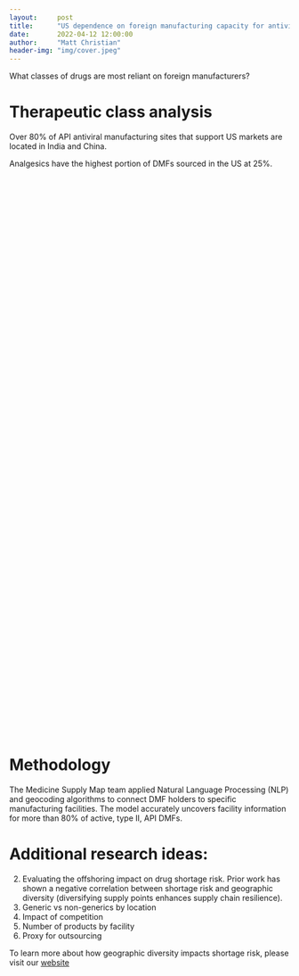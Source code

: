 ```yaml
---
layout:     post
title:      "US dependence on foreign manufacturing capacity for antiviral medications"
date:       2022-04-12 12:00:00
author:     "Matt Christian"
header-img: "img/cover.jpeg"
---
```

What classes of drugs are most reliant on foreign manufacturers?

<!--more-->
# Therapeutic class analysis

Over 80% of API antiviral manufacturing sites that support US markets are located in India and China. <br>

Analgesics have the highest portion of DMFs sourced in the US at 25%.

<div id="class_drug" style="width: 900px; height: 500px"></div>
<div id="aggro" style="width: 900px; height: 500px"></div>
<script
  type="text/javascript"
  src="https://www.gstatic.com/charts/loader.js"
></script>

<script>
async function getJSON(filename) {
  const response = await fetch(filename)
  return response.json()
}

google.charts.load('current', {
  'packages': ['corechart']
});
google.charts.setOnLoadCallback(loadAndDrawChart);
google.charts.setOnLoadCallback(loadAndDrawChart2);

function loadAndDrawChart() {
  getJSON("../assets/geographic_class_analysis.json")
  .then(drawChart)
}
function loadAndDrawChart2() {
  getJSON("../assets/classAntivirals.json")
  .then(drawChart2)
}



function drawChart(rawData) {
  
  var data = google.visualization.arrayToDataTable([
    ['therapeutic_class', {label: 'India', type: 'number'}, {label: 'China', type: 'number'}, {label: 'United States', type: 'number'}, {label: 'Other', type: 'number'}],
    ...rawData.map(
      ({therapeutic_class, India, China, US, Other}) => {
        return [therapeutic_class, India, China, US, Other]
      }
    )
  ]);
  
  var options = {
    title: "Geographic by therapeutic class",
    legend: { position: 'bottom', maxLines: 3 },
    hAxis: {
      title: 'Portion of Active Type II API DMFs', 
      titleTextStyle: {italic: false}
    },
    annotations: {
      textStyle: {
        color: 'black',
      },
    },
    series: [
      {color:'#ec9332'},
      {color:'#c44129'},
      {color:'#0560bd'},
      {color:'#D3D3D3', visibleInLegend: false},
    ],
    isStacked: 'percent',
  };

    var chart = new google.visualization.BarChart(
      document.getElementById("class_drug")
    );
    chart.draw(data, options);
}

function drawChart2(rawData) {
  var data = google.visualization.arrayToDataTable([
    ['Region', 'India', 'China', 'Europe', 'United States', 'Other'],
    ...rawData.map(
      ({year, India, China, Europe, US, Other}) => {
        return [year, India, China, Europe, US, Other]
      }
    )
  ]);
  var options = {
    title: "Geographic evolution of antiviral pharmaceutical manufacturing capacity",
    legend: { position: 'bottom', maxLines: 3 },
    vAxis: {
      minValue: 0,
      ticks: [0, .25, .5, .75, 1],
      title: 'Portion of new Type II currently active API DMFs by region', 
      titleTextStyle: {italic: false}
    },
    hAxis: {
      title: 'Year of DMF Submission', 
      titleTextStyle: {italic: false}
    },
    annotations: {
      textStyle: {
        color: 'black',
      },
    },
    series: [
      {color:'#ec9332'},
      {color:'#c44129'},
      {color:'#3e8410'},
      {color:'#0560bd'},
      {color:'#D3D3D3', visibleInLegend: false},
    ],
    isStacked: 'percent',
  };

    var chart = new google.visualization.AreaChart(
      document.getElementById("aggro")
    );
    chart.draw(data, options);
}
</script>

# Methodology

The Medicine Supply Map team applied Natural Language Processing (NLP) and geocoding algorithms to connect DMF holders to specific manufacturing facilities. The model accurately uncovers facility information for more than 80% of active, type II, API DMFs.

# Additional research ideas:

2. Evaluating the offshoring impact on drug shortage risk. Prior work has shown a negative correlation between shortage risk and geographic diversity (diversifying supply points enhances supply chain resilience).
3. Generic vs non-generics by location
4. Impact of competition
5. Number of products by facility
6. Proxy for outsourcing

To learn more about how geographic diversity impacts shortage risk, please visit our [website](https://www.usp.org/supply-chain/medicine-supply-map)


